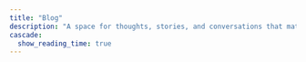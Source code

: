 ```yaml
---
title: "Blog"
description: "A space for thoughts, stories, and conversations that matter."
cascade:
  show_reading_time: true
---
```

